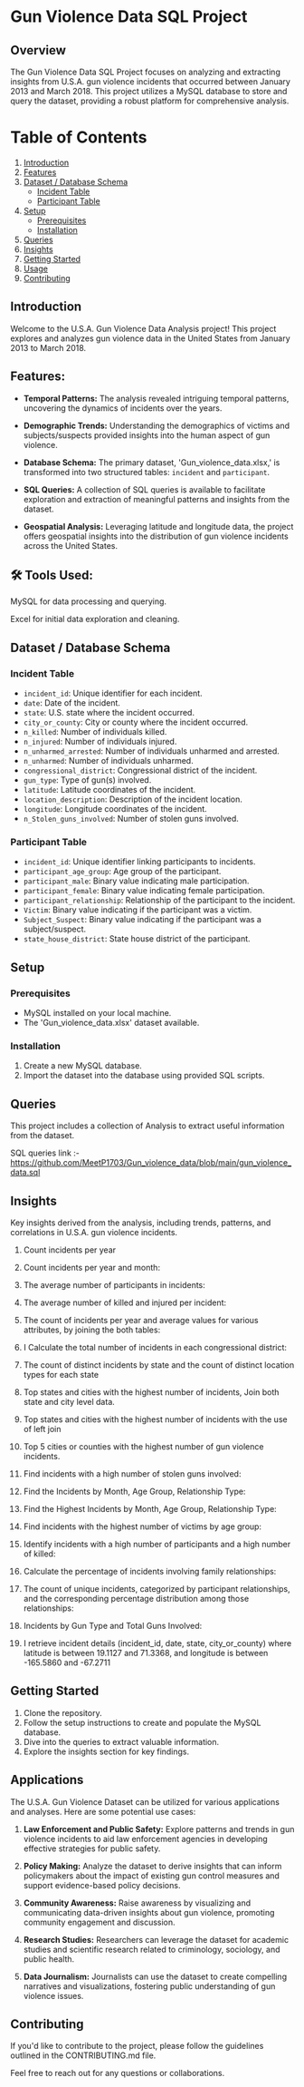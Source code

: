 # Gun Violence Data SQL Project

## Overview

The Gun Violence Data SQL Project focuses on analyzing and extracting insights from U.S.A. gun violence incidents that occurred between January 2013 and March 2018. This project utilizes a MySQL database to store and query the dataset, providing a robust platform for comprehensive analysis.
# Table of Contents

1. [Introduction](#introduction)
2. [Features](#features)
3. [Dataset / Database Schema](#dataset--database-schema)
   - [Incident Table](#incident-table)
   - [Participant Table](#participant-table)
4. [Setup](#setup)
   - [Prerequisites](#prerequisites)
   - [Installation](#installation)
5. [Queries](#queries)
6. [Insights](#insights)
7. [Getting Started](#getting-started)
8. [Usage](#usage)
9. [Contributing](#contributing)

## Introduction

Welcome to the U.S.A. Gun Violence Data Analysis project! This project explores and analyzes gun violence data in the United States from January 2013 to March 2018.
## Features:
- **Temporal Patterns:** The analysis revealed intriguing temporal patterns, uncovering the dynamics of incidents over the years.

- **Demographic Trends:** Understanding the demographics of victims and subjects/suspects provided insights into the human aspect of gun violence.

- **Database Schema:** The primary dataset, 'Gun_violence_data.xlsx,' is transformed into two structured tables: `incident` and `participant`.
  
- **SQL Queries:** A collection of SQL queries is available to facilitate exploration and extraction of meaningful patterns and insights from the dataset.

- **Geospatial Analysis:** Leveraging latitude and longitude data, the project offers geospatial insights into the distribution of gun violence incidents across the United States.

## 🛠️ Tools Used:

MySQL for data processing and querying.

Excel for initial data exploration and cleaning.

## Dataset / Database Schema

### Incident Table

- `incident_id`: Unique identifier for each incident.
- `date`: Date of the incident.
- `state`: U.S. state where the incident occurred.
- `city_or_county`: City or county where the incident occurred.
- `n_killed`: Number of individuals killed.
- `n_injured`: Number of individuals injured.
- `n_unharmed_arrested`: Number of individuals unharmed and arrested.
- `n_unharmed`: Number of individuals unharmed.
- `congressional_district`: Congressional district of the incident.
- `gun_type`: Type of gun(s) involved.
- `latitude`: Latitude coordinates of the incident.
- `location_description`: Description of the incident location.
- `longitude`: Longitude coordinates of the incident.
- `n_Stolen_guns_involved`: Number of stolen guns involved.

### Participant Table

- `incident_id`: Unique identifier linking participants to incidents.
- `participant_age_group`: Age group of the participant.
- `participant_male`: Binary value indicating male participation.
- `participant_female`: Binary value indicating female participation.
- `participant_relationship`: Relationship of the participant to the incident.
- `Victim`: Binary value indicating if the participant was a victim.
- `Subject_Suspect`: Binary value indicating if the participant was a subject/suspect.
- `state_house_district`: State house district of the participant.

## Setup

### Prerequisites

- MySQL installed on your local machine.
- The 'Gun_violence_data.xlsx' dataset available.

### Installation

1. Create a new MySQL database.
2. Import the dataset into the database using provided SQL scripts.

## Queries

This project includes a collection of Analysis to extract useful information from the dataset.  

SQL queries link :- https://github.com/MeetP1703/Gun_violence_data/blob/main/gun_violence_data.sql

## Insights

Key insights derived from the analysis, including trends, patterns, and correlations in U.S.A. gun violence incidents.
1. Count incidents per year

2. Count incidents per year and month:

3. The average number of participants in incidents:

4. The average number of killed and injured per incident:

5. The count of incidents per year and average values for various attributes, by joining the both tables:

6. I Calculate the total number of incidents in each congressional district:

7. The count of distinct incidents by state and the count of distinct location types for each state 
    
8. Top states and cities with the highest number of incidents, Join both state and city level data. 

9. Top states and cities with the highest number of incidents with the use of left join

10. Top 5 cities or counties with the highest number of gun violence incidents.

11. Find incidents with a high number of stolen guns involved:

12. Find the Incidents by Month, Age Group, Relationship Type:

13. Find the Highest Incidents by Month, Age Group, Relationship Type:

14. Find incidents with the highest number of victims by age group:

15. Identify incidents with a high number of participants and a high number of killed:

16. Calculate the percentage of incidents involving family relationships:

17. The count of unique incidents, categorized by participant relationships, and the corresponding percentage distribution among those relationships:
    
18. Incidents by Gun Type and Total Guns Involved:

19. I retrieve incident details (incident_id, date, state, city_or_county) where latitude is between 19.1127 and 71.3368, and longitude is between -165.5860 and -67.2711

## Getting Started

1. Clone the repository.
2. Follow the setup instructions to create and populate the MySQL database.
3. Dive into the queries to extract valuable information.
4. Explore the insights section for key findings.

## Applications

The U.S.A. Gun Violence Dataset can be utilized for various applications and analyses. Here are some potential use cases:

1. **Law Enforcement and Public Safety:** Explore patterns and trends in gun violence incidents to aid law enforcement agencies in developing effective strategies for public safety.

2. **Policy Making:** Analyze the dataset to derive insights that can inform policymakers about the impact of existing gun control measures and support evidence-based policy decisions.

3. **Community Awareness:** Raise awareness by visualizing and communicating data-driven insights about gun violence, promoting community engagement and discussion.

4. **Research Studies:** Researchers can leverage the dataset for academic studies and scientific research related to criminology, sociology, and public health.

5. **Data Journalism:** Journalists can use the dataset to create compelling narratives and visualizations, fostering public understanding of gun violence issues.

## Contributing

If you'd like to contribute to the project, please follow the guidelines outlined in the CONTRIBUTING.md file.

Feel free to reach out for any questions or collaborations.
